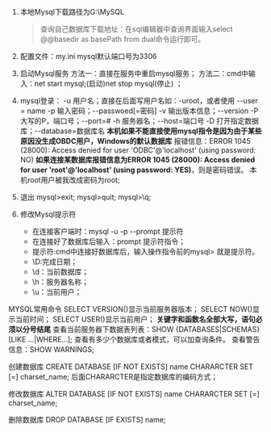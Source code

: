 1. 本地Mysql下载路径为G:\MySQL
    >查询自己数据库下载地址：在sql编辑器中查询界面输入select @@basedir as basePath from dual命令运行即可。

2. 配置文件：my.ini
    mysql默认端口号为3306

3. 启动Mysql服务
    方法一：直接在服务中重启mysql服务；
    方法二：cmd中输入：net start mysql;(启动)net stop mysql(停止) ；

4. mysql登录：
    -u 用户名；直接在后面写用户名如：-uroot，或者使用 --user = name
    -p 输入密码；--passwoed[=密码]
    -v 输出版本信息；--version
    -P 大写的P，端口号；--port=#
    -h 服务器名；--host=端口号
    -D 打开指定数据库；--database=数据库名
**本机如果不能直接使用mysql指令是因为由于某些原因没生成OBDC用户，Windows的默认数据库**
报错信息：ERROR 1045 (28000): Access denied for user 'ODBC'@'localhost' (using password: NO)
**如果连接某数据库报错信息为ERROR 1045 (28000): Access denied for user 'root'@'localhost' (using password: YES)**，则是密码错误。
本机root用户被我改成密码为root;

5. 退出
    mysql>exit;
    mysql>quit;
    mysql>\q;

6. 修改Mysql提示符 
    * 在连接客户端时：mysql -u -p --prompt 提示符
    * 在连接好了数据库后输入：prompt 提示符指令；
    * 提示符:cmd中连接好数据库后，输入操作指令前的mysql> 就是提示符。
    * \D:完成日期；
    * \d：当前数据库；
    * \h：服务器名称；
    * \u：当前用户；

MYSQL常用命令
    SELECT VERSION()显示当前服务器版本；
    SELECT NOW()显示当前时间；
    SELECT USER()显示当前用户；
    **关键字和函数名全部大写，语句必须以分号结尾**
    查看当前服务器下数据表列表：SHOW {DATABASES|SCHEMAS}[LIKE ...|WHERE...]; 查看有多少个数据库或者模式，可以加查询条件。
    查看警告信息：SHOW WARNINGS;
    
创建数据库
    CREATE DATABASE [IF NOT EXISTS] name CHARARCTER SET [=] charset_name;
    后面CHARARCTER是指定数据库的编码方式；

修改数据库
   ALTER DATABASE [IF NOT EXISTS] name CHARARCTER SET [=] charset_name; 

删除数据库
    DROP DATABASE [IF EXISTS] name;